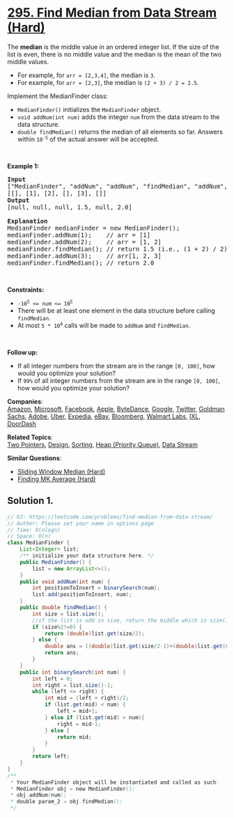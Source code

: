 # [295. Find Median from Data Stream (Hard)](https://leetcode.com/problems/find-median-from-data-stream/)

<p>The <strong>median</strong> is the middle value in an ordered integer list. If the size of the list is even, there is no middle value and the median is the mean of the two middle values.</p>

<ul>
	<li>For example, for <code>arr = [2,3,4]</code>, the median is <code>3</code>.</li>
	<li>For example, for <code>arr = [2,3]</code>, the median is <code>(2 + 3) / 2 = 2.5</code>.</li>
</ul>

<p>Implement the MedianFinder class:</p>

<ul>
	<li><code>MedianFinder()</code> initializes the <code>MedianFinder</code> object.</li>
	<li><code>void addNum(int num)</code> adds the integer <code>num</code> from the data stream to the data structure.</li>
	<li><code>double findMedian()</code> returns the median of all elements so far. Answers within <code>10<sup>-5</sup></code> of the actual answer will be accepted.</li>
</ul>

<p>&nbsp;</p>
<p><strong>Example 1:</strong></p>

<pre><strong>Input</strong>
["MedianFinder", "addNum", "addNum", "findMedian", "addNum", "findMedian"]
[[], [1], [2], [], [3], []]
<strong>Output</strong>
[null, null, null, 1.5, null, 2.0]

<strong>Explanation</strong>
MedianFinder medianFinder = new MedianFinder();
medianFinder.addNum(1);    // arr = [1]
medianFinder.addNum(2);    // arr = [1, 2]
medianFinder.findMedian(); // return 1.5 (i.e., (1 + 2) / 2)
medianFinder.addNum(3);    // arr[1, 2, 3]
medianFinder.findMedian(); // return 2.0
</pre>

<p>&nbsp;</p>
<p><strong>Constraints:</strong></p>

<ul>
	<li><code>-10<sup>5</sup> &lt;= num &lt;= 10<sup>5</sup></code></li>
	<li>There will be at least one element in the data structure before calling <code>findMedian</code>.</li>
	<li>At most <code>5 * 10<sup>4</sup></code> calls will be made to <code>addNum</code> and <code>findMedian</code>.</li>
</ul>

<p>&nbsp;</p>
<p><strong>Follow up:</strong></p>

<ul>
	<li>If all integer numbers from the stream are in the range <code>[0, 100]</code>, how would you optimize your solution?</li>
	<li>If <code>99%</code> of all integer numbers from the stream are in the range <code>[0, 100]</code>, how would you optimize your solution?</li>
</ul>

**Companies**:  
[Amazon](https://leetcode.com/company/amazon), [Microsoft](https://leetcode.com/company/microsoft), [Facebook](https://leetcode.com/company/facebook), [Apple](https://leetcode.com/company/apple), [ByteDance](https://leetcode.com/company/bytedance), [Google](https://leetcode.com/company/google), [Twitter](https://leetcode.com/company/twitter), [Goldman Sachs](https://leetcode.com/company/goldman-sachs), [Adobe](https://leetcode.com/company/adobe), [Uber](https://leetcode.com/company/uber), [Expedia](https://leetcode.com/company/expedia), [eBay](https://leetcode.com/company/ebay), [Bloomberg](https://leetcode.com/company/bloomberg), [Walmart Labs](https://leetcode.com/company/walmart-labs), [IXL](https://leetcode.com/company/ixl), [DoorDash](https://leetcode.com/company/doordash)

**Related Topics**:  
[Two Pointers](https://leetcode.com/tag/two-pointers/), [Design](https://leetcode.com/tag/design/), [Sorting](https://leetcode.com/tag/sorting/), [Heap (Priority Queue)](https://leetcode.com/tag/heap-priority-queue/), [Data Stream](https://leetcode.com/tag/data-stream/)

**Similar Questions**:

- [Sliding Window Median (Hard)](https://leetcode.com/problems/sliding-window-median/)
- [Finding MK Average (Hard)](https://leetcode.com/problems/finding-mk-average/)

## Solution 1.

```java
// OJ: https://leetcode.com/problems/find-median-from-data-stream/
// Author: Please set your name in options page
// Time: O(nlogn)
// Space: O(n)
class MedianFinder {
    List<Integer> list;
    /** initialize your data structure here. */
    public MedianFinder() {
        list = new ArrayList<>();
    }
    public void addNum(int num) {
        int positionToInsert = binarySearch(num);
        list.add(positionToInsert, num);
    }
    public double findMedian() {
        int size = list.size();
        //if the list is odd in size, return the middle which is size()/2, (else size()/2-1+ size()/2)/2
        if (size%2!=0) {
            return (double)list.get(size/2);
        } else {
            double ans = ((double)list.get(size/2-1)+(double)list.get(size/2))/2;
            return ans;
        }
    }
    public int binarySearch(int num) {
        int left = 0;
        int right = list.size()-1;
        while (left <= right) {
            int mid = (left + right)/2;
            if (list.get(mid) < num) {
                left = mid+1;
            } else if (list.get(mid) > num){
                right = mid-1;
            } else {
                return mid;
            }
        }
        return left;
    }
}
/**
 * Your MedianFinder object will be instantiated and called as such:
 * MedianFinder obj = new MedianFinder();
 * obj.addNum(num);
 * double param_2 = obj.findMedian();
 */

```

